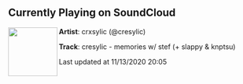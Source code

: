 ## Currently Playing on SoundCloud

[<img align="left" width="100" src="https://i1.sndcdn.com/artworks-htv9ZE8UNpzrdpoz-2IjSYg-t50x50.jpg">](https://soundcloud.com/crxsylic/memories-w-stef)

**Artist**: crxsylic (@cresylic) 

**Track**: cresylic - memories w/ stef (+ slappy & knptsu)

Last updated at 11/13/2020 20:05

